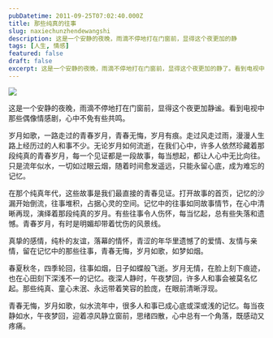 ```yaml
---
pubDatetime: 2011-09-25T07:02:40.000Z
title: 那些纯真的往事
slug: naxiechunzhendewangshi
description: 这是一个安静的夜晚，雨滴不停地打在门窗前，显得这个夜更加的静
tags: [人生, 情感]
featured: false
draft: false
excerpt: 这是一个安静的夜晚，雨滴不停地打在门窗前，显得这个夜更加的静了。看到电视中那些偶像情感剧，心中不免有些共鸣。岁月如歌，一路走过的青春岁月，青春无悔，岁月有痕。走过风走过雨，漫漫的人生路所经历过的人或事
---
```


[![](https://copyright.bdstatic.com/vcg/edit/bc6c8f72ee67da193e62f7110dac29c9.jpg)](https://copyright.bdstatic.com/vcg/edit/bc6c8f72ee67da193e62f7110dac29c9.jpg)

这是一个安静的夜晚，雨滴不停地打在门窗前，显得这个夜更加静谧。看到电视中那些偶像情感剧，心中不免有些共鸣。

岁月如歌，一路走过的青春岁月，青春无悔，岁月有痕。走过风走过雨，漫漫人生路上经历过的人和事不少。无论岁月如何流逝，在我们心中，许多人依然珍藏着那段纯真的青春岁月，每一个见证都是一段故事，每当想起，都让人心中无比向往。只是流年似水，一切如过眼云烟，随着时间愈发遥远，只能永留心底，成为难忘的记忆。

在那个纯真年代，这些故事是我们最直接的青春见证。打开故事的首页，记忆的沙漏开始倒流，往事堆积，占据心灵的空间。记忆中的往事如同故事情节，在心中清晰再现，演绎着那段纯真的岁月。有些往事令人伤怀，每当忆起，总有些失落和遗憾。青春岁月，有时是明媚却带着忧伤的风景线。

真挚的感情，纯朴的友谊，落幕的情怀，青涩的年华里遗憾了的爱情、友情与亲情，留在记忆中的那些往事，青春无悔，岁月如歌，如梦如烟。

春夏秋冬，四季轮回，往事如烟，日子如蝶般飞逝。岁月无情，在脸上刻下痕迹，也在心田刻下深浅不一的记忆。夜深人静时，午夜梦回，许多人和事会被莫名忆起。那些纯真、童心未泯、永远带着笑容的脸庞，在眼前清晰浮现。

青春无悔，岁月如歌，似水流年中，很多人和事已成心底或深或浅的记忆。每当夜静如水，午夜梦回，迎着凉风静立窗前，思绪四散，心中总有一个角落，既感动又疼痛。
